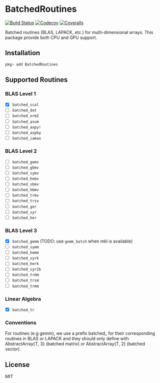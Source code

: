 # BatchedRoutines

[![Build Status](https://travis-ci.com/Roger-luo/BatchedRoutines.jl.svg?branch=master)](https://travis-ci.com/Roger-luo/BatchedRoutines.jl)
[![Codecov](https://codecov.io/gh/Roger-luo/BatchedRoutines.jl/branch/master/graph/badge.svg)](https://codecov.io/gh/Roger-luo/BatchedRoutines.jl)
[![Coveralls](https://coveralls.io/repos/github/Roger-luo/BatchedRoutines.jl/badge.svg?branch=master)](https://coveralls.io/github/Roger-luo/BatchedRoutines.jl?branch=master)

Batched routines (BLAS, LAPACK, etc.) for multi-dimensional arrays. This package provide both CPU and GPU support.

## Installation

```julia
pkg> add BatchedRoutines
```

## Supported Routines

### BLAS Level 1

- [x] `batched_scal`
- [ ] `batched_dot`
- [ ] `batched_nrm2`
- [ ] `batched_asum`
- [ ] `batched_axpy!`
- [ ] `batched_axpby`
- [ ] `batched_iamax`

### BLAS Level 2

- [ ] `batched_gemv`
- [ ] `batched_gbmv`
- [ ] `batched_symv`
- [ ] `batched_hemv`
- [ ] `batched_sbmv`
- [ ] `batched_hbmv`
- [ ] `batched_trmv`
- [ ] `batched_trsv`
- [ ] `batched_ger`
- [ ] `batched_syr`
- [ ] `batched_her`

### BLAS Level 3

- [x] `batched_gemm` (TODO: use `gemm_batch` when mkl is available)
- [ ] `batched_symm`
- [ ] `batched_hemm`
- [ ] `batched_syrk`
- [ ] `batched_herk`
- [ ] `batched_syr2k`
- [ ] `batched_trmm`
- [ ] `batched_trsm`
- [ ] `batched_trmm`

### Linear Algebra

- [x] `batched_tr`

### Conventions

For routines (e.g gemm), we use a prefix batched_ for their corresponding routines in BLAS or LAPACK and they should only define with AbstractArray{T, 3} (batched matrix) or AbstractArray{T, 2} (batched vector).

## License

MIT
